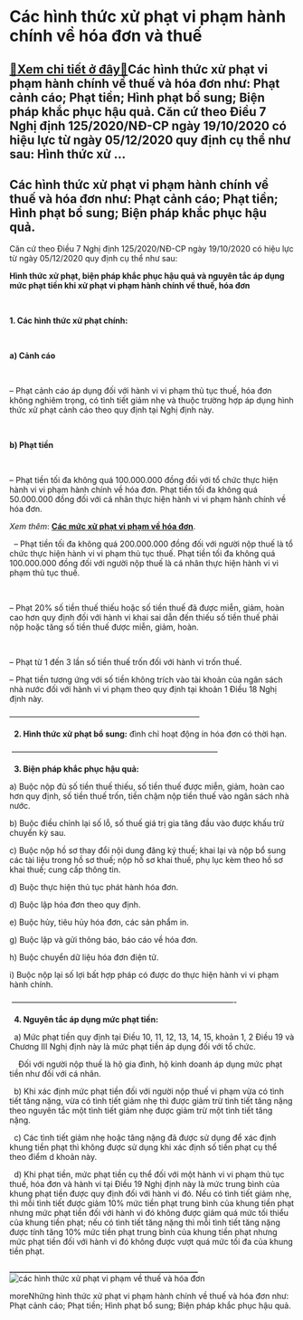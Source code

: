Các hình thức xử phạt vi phạm hành chính về hóa đơn và thuế
===========================================================

[:gift:Xem chi tiết ở đây:gift:](https://hddtvn.com/cac-hinh-thuc-xu-phat-vi-pham-hanh-chinh-ve-hoa-don-va-thue/)Các hình thức xử phạt vi phạm hành chính về thuế và hóa đơn như: Phạt cảnh cáo; Phạt tiền; Hình phạt bổ sung; Biện pháp khắc phục hậu quả. Căn cứ theo Điều 7 Nghị định 125/2020/NĐ-CP ngày 19/10/2020 có hiệu lực từ ngày 05/12/2020 quy định cụ thể như sau: Hình thức xử …
-----------------------------------------------------------------------------------------------------------------------------------------------------------------------------------------------------------------------------------------------------------------------------



Các hình thức xử phạt vi phạm hành chính về thuế và hóa đơn như: Phạt cảnh cáo; Phạt tiền; Hình phạt bổ sung; Biện pháp khắc phục hậu quả.
--------------------------------------------------------------------------------------------------------------------------------------------


Căn cứ theo Điều 7 Nghị định 125/2020/NĐ-CP ngày 19/10/2020 có hiệu lực từ ngày 05/12/2020 quy định cụ thể như sau:


**Hình thức xử phạt, biện pháp khắc phục hậu quả và nguyên tắc áp dụng mức phạt tiền khi xử phạt vi phạm hành chính về thuế, hóa đơn**  

   

**1. Các hình thức xử phạt chính:**  

   

**a) Cảnh cáo**  

   

– Phạt cảnh cáo áp dụng đối với hành vi vi phạm thủ tục thuế, hóa đơn không nghiêm trọng, có tình tiết giảm nhẹ và thuộc trường hợp áp dụng hình thức xử phạt cảnh cáo theo quy định tại Nghị định này.




   

**b) Phạt tiền**  

   

– Phạt tiền tối đa không quá 100.000.000 đồng đối với tổ chức thực hiện hành vi vi phạm hành chính về hóa đơn. Phạt tiền tối đa không quá 50.000.000 đồng đối với cá nhân thực hiện hành vi vi phạm hành chính về hóa đơn.



*Xem thêm*: **[Các mức xử phạt vi phạm về hóa đơn](# "các mức xử phạt vi phạm hành chính về hóa đơn")**.  

  
– Phạt tiền tối đa không quá 200.000.000 đồng đối với người nộp thuế là tổ chức thực hiện hành vi vi phạm thủ tục thuế. Phạt tiền tối đa không quá 100.000.000 đồng đối với người nộp thuế là cá nhân thực hiện hành vi vi phạm thủ tục thuế.



 

– Phạt 20% số tiền thuế thiếu hoặc số tiền thuế đã được miễn, giảm, hoàn cao hơn quy định đối với hành vi khai sai dẫn đến thiếu số tiền thuế phải nộp hoặc tăng số tiền thuế được miễn, giảm, hoàn.  

   

– Phạt từ 1 đến 3 lần số tiền thuế trốn đối với hành vi trốn thuế.





– Phạt tiền tương ứng với số tiền không trích vào tài khoản của ngân sách nhà nước đối với hành vi vi phạm theo quy định tại khoản 1 Điều 18 Nghị định này.



————————————————————————  

  
**2. Hình thức xử phạt bổ sung:** đình chỉ hoạt động in hóa đơn có thời hạn.



 ——————————————————————————  

  
**3. Biện pháp khắc phục hậu quả:**  

a) Buộc nộp đủ số tiền thuế thiếu, số tiền thuế được miễn, giảm, hoàn cao hơn quy định, số tiền thuế trốn, tiền chậm nộp tiền thuế vào ngân sách nhà nước.  

b) Buộc điều chỉnh lại số lỗ, số thuế giá trị gia tăng đầu vào được khấu trừ chuyển kỳ sau.  

c) Buộc nộp hồ sơ thay đổi nội dung đăng ký thuế; khai lại và nộp bổ sung các tài liệu trong hồ sơ thuế; nộp hồ sơ khai thuế, phụ lục kèm theo hồ sơ khai thuế; cung cấp thông tin.  

d) Buộc thực hiện thủ tục phát hành hóa đơn.  

d) Buộc lập hóa đơn theo quy định.  

e) Buộc hủy, tiêu hủy hóa đơn, các sản phẩm in.  

g) Buộc lập và gửi thông báo, báo cáo về hóa đơn.  

h) Buộc chuyển dữ liệu hóa đơn điện tử.  

i) Buộc nộp lại số lợi bất hợp pháp có được do thực hiện hành vi vi phạm hành chính.



 ————————————————————————————-  

  
**4. Nguyên tắc áp dụng mức phạt tiền:**  

  a) Mức phạt tiền quy định tại Điều 10, 11, 12, 13, 14, 15, khoản 1, 2 Điều 19 và Chương III Nghị định này là mức phạt tiền áp dụng đối với tổ chức.  

    Đối với người nộp thuế là hộ gia đình, hộ kinh doanh áp dụng mức phạt tiền như đối với cá nhân.  

  b) Khi xác định mức phạt tiền đối với người nộp thuế vi phạm vừa có tình tiết tăng nặng, vừa có tình tiết giảm nhẹ thì được giảm trừ tình tiết tăng nặng theo nguyên tắc một tình tiết giảm nhẹ được giảm trừ một tình tiết tăng nặng.  

  c) Các tình tiết giảm nhẹ hoặc tăng nặng đã được sử dụng để xác định khung tiền phạt thì không được sử dụng khi xác định số tiền phạt cụ thể theo điểm d khoản này.  

  d) Khi phạt tiền, mức phạt tiền cụ thể đối với một hành vi vi phạm thủ tục thuế, hóa đơn và hành vi tại Điều 19 Nghị định này là mức trung bình của khung phạt tiền được quy định đối với hành vi đó. Nếu có tình tiết giảm nhẹ, thì mỗi tình tiết được giảm 10% mức tiền phạt trung bình của khung tiền phạt nhưng mức phạt tiền đối với hành vi đó không được giảm quá mức tối thiểu của khung tiền phạt; nếu có tình tiết tăng nặng thì mỗi tình tiết tăng nặng được tính tăng 10% mức tiền phạt trung bình của khung tiền phạt nhưng mức phạt tiền đối với hành vi đó không được vượt quá mức tối đa của khung tiền phạt.



  

**\_\_\_\_\_\_\_\_\_\_\_\_\_\_\_\_\_\_\_\_\_\_\_\_\_\_\_\_\_\_\_\_\_\_\_\_\_\_\_\_\_\_\_\_\_\_\_\_\_\_**
![các hình thức xử phạt vi phạm về thuế và hóa đơn](https://hddtvn.com/wp-content/uploads/2021/01/cac-hinh-thuc-xu-phat-vi-pham-ve-thue-hoa-don.png "các hình thức xử phạt vi phạm về thuế và hóa đơn")


moreNhững hình thức xử phạt vi phạm hành chính về thuế và hóa đơn như: Phạt cảnh cáo; Phạt tiền; Hình phạt bổ sung; Biện pháp khắc phục hậu quả.


